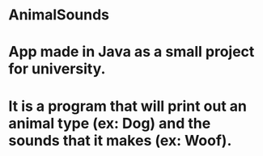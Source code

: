 # AnimalSounds

# App made in Java as a small project for university.
# It is a program that will print out an animal type (ex: Dog) and the sounds that it makes (ex: Woof).
